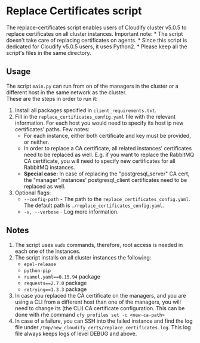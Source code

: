 # Replace Certificates script
The replace-certificates script enables users of Cloudify cluster v5.0.5 to replace certificates on all cluster instances. Important note:
    * The script doesn't take care of replacing certificates on agents.
    * Since this script is dedicated for Cloudify v5.0.5 users, it uses Python2.
    * Please keep all the script's files in the same directory. 

## Usage
The script `main.py` can run from on of the managers in the cluster or a different host in the same network as the cluster.  
These are the steps in order to run it: 
1. Install all packages specified in `client_requirements.txt`.
1. Fill in the `replace_certificates_config.yaml` file with the relevant information.
For each host you would need to specify its host ip new certificates' paths. Few notes:
    * For each instance, either both certificate and key must be provided, or neither.
    * In order to replace a CA certificate, all related instances' certificates need to be replaced as well. 
E.g. if you want to replace the RabbitMQ CA certificate, you will need to specify new certificates for all RabbitMQ instances.
    * **Special case:** In case  of replacing the "postgresql_server" CA cert, the "manager" instances' 
postgresql_client certificates need to be replaced as well.
1. Optional flags:
    * `--config-path` - The path to the `replace_certificates_config.yaml`. The default path is 
    `./replace_certificates_config.yaml`.
    * `-v, --verbose` - Log more information.

## Notes
1. The script uses `sudo` commands, therefore, root access is needed in each one of the instances.
1. The script installs on all cluster instances the following:
    * `epel-release`
    * `python-pip`
    * `ruamel.yaml==0.15.94` package
    * `requests==2.7.0` package
    * `retrying==1.3.3` package
1. In case you replaced the CA certificate on the managers, and you are using a CLI from a different host than one of the managers, 
you will need to change its (the CLI) CA certificate configuration. This can be done with rhe command
`cfy profiles set -c <new-ca-path>`
1. In case of a failure, you can SSH into the failed instance and find the log file under 
`/tmp/new_cloudify_certs/replace_certificates.log`. 
This log file always keeps logs of level DEBUG and above.
